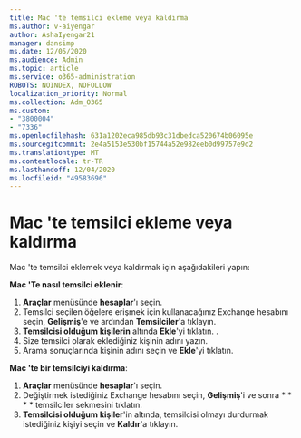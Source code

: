 ```yaml
---
title: Mac 'te temsilci ekleme veya kaldırma
ms.author: v-aiyengar
author: AshaIyengar21
manager: dansimp
ms.date: 12/05/2020
ms.audience: Admin
ms.topic: article
ms.service: o365-administration
ROBOTS: NOINDEX, NOFOLLOW
localization_priority: Normal
ms.collection: Adm_O365
ms.custom:
- "3800004"
- "7336"
ms.openlocfilehash: 631a1202eca985db93c31dbedca520674b06095e
ms.sourcegitcommit: 2e4a5153e530bf15744a52e982eeb0d99757e9d2
ms.translationtype: MT
ms.contentlocale: tr-TR
ms.lasthandoff: 12/04/2020
ms.locfileid: "49583696"
---
```

# <a name="how-to-add-or-remove-a-delegate-in-mac"></a>Mac 'te temsilci ekleme veya kaldırma

Mac 'te temsilci eklemek veya kaldırmak için aşağıdakileri yapın:

**Mac 'Te nasıl temsilci eklenir**:

1. **Araçlar** menüsünde **hesaplar**'ı seçin.
1. Temsilci seçilen öğelere erişmek için kullanacağınız Exchange hesabını seçin, **Gelişmiş**'e ve ardından **Temsilciler**'a tıklayın.
1. **Temsilcisi olduğum kişilerin** altında **Ekle**'yi tıklatın. .
1. Size temsilci olarak eklediğiniz kişinin adını yazın.
1. Arama sonuçlarında kişinin adını seçin ve **Ekle**'yi tıklatın.
 
**Mac 'te bir temsilciyi kaldırma**:

1. **Araçlar** menüsünde **hesaplar**'ı seçin.
1. Değiştirmek istediğiniz Exchange hesabını seçin, **Gelişmiş**'i ve sonra * * * * temsilciler sekmesini tıklatın.
1. **Temsilcisi olduğum kişiler**'in altında, temsilcisi olmayı durdurmak istediğiniz kişiyi seçin ve **Kaldır**'a tıklayın.
